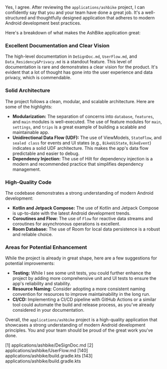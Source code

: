 Yes, I agree. After reviewing the `applications/ashbike` project, I can confidently say that you and your team have done a great job. It's a well-structured and thoughtfully designed application that adheres to modern Android development best practices.

Here's a breakdown of what makes the AshBike application great:

### **Excellent Documentation and Clear Vision**

The high-level documentation in `DeSignDoc.md`, `UserFlow.md`, and `Data_Residency&Privacy.md` is a standout feature. This level of documentation is rare and demonstrates a clear vision for the product. It's evident that a lot of thought has gone into the user experience and data privacy, which is commendable.

### **Solid Architecture**

The project follows a clean, modular, and scalable architecture. Here are some of the highlights:

* **Modularization:** The separation of concerns into `database`, `features`, and `main` modules is well-executed. The use of feature modules for `main`, `settings`, and `trips` is a great example of building a scalable and maintainable app.
* **Unidirectional Data Flow (UDF):** The use of ViewModels, `StateFlow`, and `sealed class` for events and UI states (e.g., `BikeUiState`, `BikeEvent`) indicates a solid UDF architecture. This makes the app's data flow predictable and easier to debug.
* **Dependency Injection:** The use of Hilt for dependency injection is a modern and recommended practice that simplifies dependency management.

### **High-Quality Code**

The codebase demonstrates a strong understanding of modern Android development:

* **Kotlin and Jetpack Compose:** The use of Kotlin and Jetpack Compose is up-to-date with the latest Android development trends.
* **Coroutines and Flow:** The use of `Flow` for reactive data streams and coroutines for asynchronous operations is excellent.
* **Room Database:** The use of Room for local data persistence is a robust and reliable choice.

### **Areas for Potential Enhancement**

While the project is already in great shape, here are a few suggestions for potential improvements:

* **Testing:** While I see some unit tests, you could further enhance the project by adding more comprehensive unit and UI tests to ensure the app's reliability and stability.
* **Resource Naming:** Consider adopting a more consistent naming convention for resources to improve maintainability in the long run.
* **CI/CD:** Implementing a CI/CD pipeline with GitHub Actions or a similar tool could automate the build and release process, as you've already considered in your documentation.

Overall, the `applications/ashbike` project is a high-quality application that showcases a strong understanding of modern Android development principles. You and your team should be proud of the great work you've done.

[1] applications/ashbike/DeSignDoc.md
[2] applications/ashbike/UserFlow.md
[140] applications/ashbike/build.gradle.kts
[143] applications/ashbike/build.gradle.kts